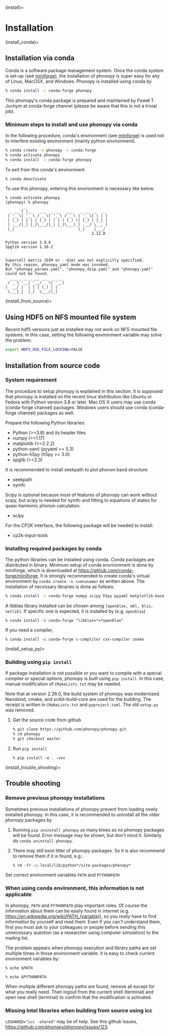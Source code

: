 (install)=

# Installation

(install_conda)=

## Installation via conda

Conda is a software package management system. Once the conda system is set-up
(see [miniforge](https://github.com/conda-forge/miniforge)), the installation of
phonopy is super easy for any of Linux, MacOSX, and Windows. Phonopy is
installed using conda by

```bash
% conda install -c conda-forge phonopy
```

This phonopy's conda package is prepared and maintained by Paweł T. Jochym at
conda-forge channel (please be aware that this is not a trivial job).

### Minimum steps to install and use phonopy via conda

In the following procedure, conda's environment (see
[miniforge](https://github.com/conda-forge/miniforge)) is used not to interfere
existing environment (mainly python environment).

```bash
% conda create -n phonopy -c conda-forge
% conda activate phonopy
% conda install -c conda-forge phonopy
```

To exit from this conda's environment:

```bash
% conda deactivate
```

To use this phonopy, entering this environment is necessary like below.

```
% conda activate phonopy
(phonopy) % phonopy
        _
  _ __ | |__   ___  _ __   ___   _ __  _   _
 | '_ \| '_ \ / _ \| '_ \ / _ \ | '_ \| | | |
 | |_) | | | | (_) | | | | (_) || |_) | |_| |
 | .__/|_| |_|\___/|_| |_|\___(_) .__/ \__, |
 |_|                            |_|    |___/
                                      2.12.0

Python version 3.9.6
Spglib version 1.16.2


Supercell matrix (DIM or --dim) was not explicitly specified.
By this reason, phonopy_yaml mode was invoked.
But "phonopy_params.yaml", "phonopy_disp.yaml" and "phonopy.yaml" could not be found.
  ___ _ __ _ __ ___  _ __
 / _ \ '__| '__/ _ \| '__|
|  __/ |  | | | (_) | |
 \___|_|  |_|  \___/|_|
```

(install_from_source)=

## Using HDF5 on NFS mounted file system

Recent hdf5 versions just as installed may not work on NFS mounted file systems.
In this case, setting the following environment variable may solve the problem:

```bash
export HDF5_USE_FILE_LOCKING=FALSE
```

## Installation from source code

### System requirement

The procedure to setup phonopy is explained in this section. It is supposed that
phonopy is installed on the recent linux distribution like Ubuntu or Fedora with
Python version 3.8 or later. Mac OS X users may use conda (conda-forge channel)
packages. Windows users should use conda (conda-forge channel) packages as well.

Prepare the following Python libraries:

- Python (>=3.8) and its header files
- numpy (>=1.17)
- matplotlib (>=2.2.2)
- python-yaml (pyyaml >= 5.3)
- python-h5py (h5py >= 3.0)
- spglib (>=2.3)

It is recommended to install seekpath to plot phonon band structure:

- seekpath
- symfc

Scipy is optional because most of features of phonopy can work without scipy,
but scipy is needed for symfc and fitting to equations of states for
quasi-harmonic phonon calculation.

- scipy

For the CP2K interface, the following package will be needed to install:

- cp2k-input-tools

### Installing required packages by conda

The python libraries can be installed using conda. Conda packages are
distributed in binary. Minimum setup of conda envrironment is done by miniforge,
which is downloaded at <https://github.com/conda-forge/miniforge>. It is strongly
recommended to create conda's virtual environment by
`conda create -n <venvname>` as written above. The installation of necessary
libraries is done as follows:

```bash
% conda install -c conda-forge numpy scipy h5py pyyaml matplotlib-base seekpath symfc spglib
```

A libblas library installed can be chosen among `[openblas, mkl, blis, netlib]`.
If specific one is expected, it is installed by (e.g. `openblas`)

```
% conda install -c conda-forge "libblas=*=*openblas"
```

If you need a compiler,

```
% conda install -c conda-forge c-compliler cxx-compiler cmake
```

(install_setup_py)=

### Building using `pip install`

If package installation is not possible or you want to compile with a special
compiler or special options, phonopy is built using `pip install`. In this case,
manual modification of `CMakeLists.txt` may be needed.

Note that at version 2.26.0, the build system of phonopy was modernized.
Nanobind, cmake, and scikit-build-core are used for the building. The receipt is
written in `CMakeLists.txt` and `pyproject.toml`. The old `setup.py` was
removed.

1. Get the source code from github

   ```bash
   % git clone https://github.com/phonopy/phonopy.git
   % cd phonopy
   % git checkout master
   ```

2. Run `pip install`

   ```
   % pip install -e . -vvv
   ```

(install_trouble_shooting)=

## Trouble shooting

### Remove previous phonopy installations

Sometimes previous installations of phonopy prevent from loading newly installed
phonopy. In this case, it is recommended to uninstall all the older phonopy
packages by

1. Running `pip uninstall phonopy` as many times as no phonopy packages will be
   found. Error message may be shown, but don't mind it. Similarly do
   `conda uninstall phonopy`.

2. There may still exist litter of phonopy packages. So it is also recommend to
   remove them if it is found, e.g.:

   ```
   % rm -fr ~/.local/lib/python*/site-packages/phonopy*
   ```

Set correct environment variables `PATH` and `PYTHONPATH`

### When using conda environment, this information is not applicable

In phonopy, `PATH` and `PYTHONPATH` play important roles. Of course the
information about them can be easily found in internet (e.g.
<https://en.wikipedia.org/wiki/PATH_(variable)>), so you really have to find
information by yourself and read them. Even if you can't understand them, first
you must ask to your colleagues or people before sending this unnecessary
question (as a researcher using computer simulation) to the mailing list.

The problem appears when phonopy execution and library paths are set multiple
times in those environment variable. It is easy to check current environment
variables by:

```
% echo $PATH
```

```
% echo $PYTHONPATH
```

When multiple different phonopy paths are found, remove all except for what you
really need. Then logout from the current shell (terminal) and open new shell
(terminal) to confirm that the modification is activated.

### Missing Intel libraries when building from source using icc

`LDSHARED="icc -shared"` may be of help. See this github issues,
<https://github.com/phonopy/phonopy/issues/123>.
